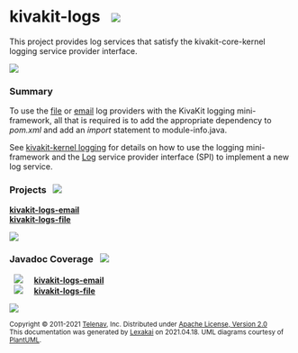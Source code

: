 # kivakit-logs &nbsp;&nbsp;![](https://www.kivakit.org/images/log-40.png)

This project provides log services that satisfy the kivakit-core-kernel logging service provider interface.

![](https://www.kivakit.org/images/horizontal-line.png)

[//]: # (start-user-text)

### Summary <a name = "summary"></a>

To use the [file](file/README.md) or [email](email/README.md) log providers with the KivaKit logging mini-framework,
all that is required is to add the appropriate dependency to *pom.xml* and
add an *import* statement to module-info.java.

See [kivakit-kernel logging](../kivakit-core/kernel/documentation/logging.md) for details on how to use the logging mini-framework
and the [Log](https://telenav.github.io/kivakit/javadoc/kivakit.core.kernel/com/telenav/kivakit/core/kernel/logging/Log.html) service
provider interface (SPI) to implement a new log service.

[//]: # (end-user-text)

### Projects <a name = "projects"></a> &nbsp; ![](https://www.kivakit.org/images/gears-40.png)

[**kivakit-logs-email**](email/README.md)  
[**kivakit-logs-file**](file/README.md)  

![](https://www.kivakit.org/images/short-horizontal-line.png)

### Javadoc Coverage <a name = "javadoc-coverage"></a> &nbsp; ![](https://www.kivakit.org/images/bargraph-32.png)

&nbsp;  ![](https://www.kivakit.org/images/meter-80-12.png) &nbsp; &nbsp; [**kivakit-logs-email**](email/README.md)  
&nbsp;  ![](https://www.kivakit.org/images/meter-80-12.png) &nbsp; &nbsp; [**kivakit-logs-file**](file/README.md)

[//]: # (start-user-text)



[//]: # (end-user-text)

![](https://www.kivakit.org/images/horizontal-line.png)

<sub>Copyright &#169; 2011-2021 [Telenav](http://telenav.com), Inc. Distributed under [Apache License, Version 2.0](LICENSE)</sub>  
<sub>This documentation was generated by [Lexakai](https://github.com/Telenav/lexakai) on 2021.04.18. UML diagrams courtesy
of [PlantUML](http://plantuml.com).</sub>
